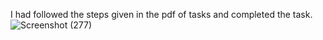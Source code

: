 I had followed the steps given in the pdf of tasks and completed the task.
![Screenshot (277)](https://user-images.githubusercontent.com/73348574/97068262-b6966080-15e3-11eb-9d1d-6ac4c607e7b1.png)
